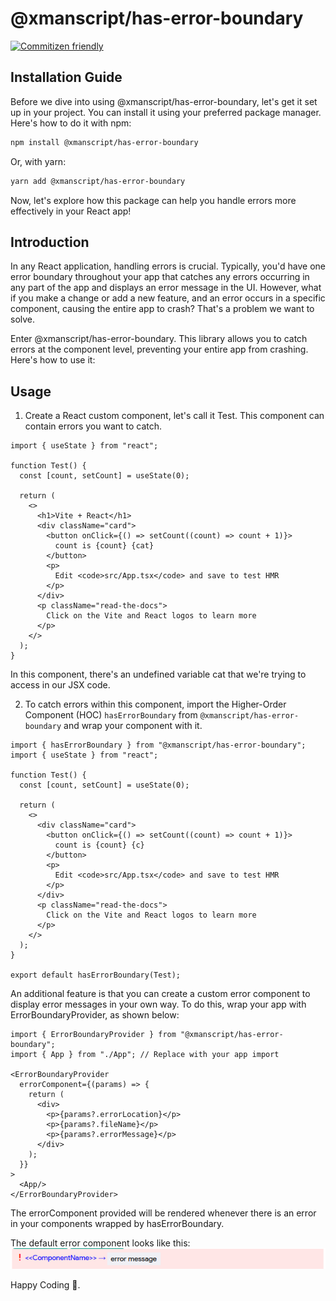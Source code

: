 # @xmanscript/has-error-boundary

[![Commitizen friendly](https://img.shields.io/badge/commitizen-friendly-brightgreen.svg)](http://commitizen.github.io/cz-cli/)

## Installation Guide

Before we dive into using @xmanscript/has-error-boundary, let's get it set up in your project. You can install it using your preferred package manager. Here's how to do it with npm:

```bash
npm install @xmanscript/has-error-boundary
```

Or, with yarn:

```bash
yarn add @xmanscript/has-error-boundary
```

Now, let's explore how this package can help you handle errors more effectively in your React app!

## Introduction

In any React application, handling errors is crucial. Typically, you'd have one error boundary throughout your app that catches any errors occurring in any part of the app and displays an error message in the UI. However, what if you make a change or add a new feature, and an error occurs in a specific component, causing the entire app to crash? That's a problem we want to solve.

Enter @xmanscript/has-error-boundary. This library allows you to catch errors at the component level, preventing your entire app from crashing. Here's how to use it:

## Usage
1. Create a React custom component, let's call it Test. This component can contain errors you want to catch.

```tsx
import { useState } from "react";

function Test() {
  const [count, setCount] = useState(0);

  return (
    <>
      <h1>Vite + React</h1>
      <div className="card">
        <button onClick={() => setCount((count) => count + 1)}>
          count is {count} {cat}
        </button>
        <p>
          Edit <code>src/App.tsx</code> and save to test HMR
        </p>
      </div>
      <p className="read-the-docs">
        Click on the Vite and React logos to learn more
      </p>
    </>
  );
}

```
In this component, there's an undefined variable cat that we're trying to access in our JSX code.


2. To catch errors within this component, import the Higher-Order Component (HOC) `hasErrorBoundary` from `@xmanscript/has-error-boundary` and wrap your component with it.

```tsx
import { hasErrorBoundary } from "@xmanscript/has-error-boundary";
import { useState } from "react";

function Test() {
  const [count, setCount] = useState(0);

  return (
    <>
      <div className="card">
        <button onClick={() => setCount((count) => count + 1)}>
          count is {count} {c}
        </button>
        <p>
          Edit <code>src/App.tsx</code> and save to test HMR
        </p>
      </div>
      <p className="read-the-docs">
        Click on the Vite and React logos to learn more
      </p>
    </>
  );
}

export default hasErrorBoundary(Test);

```

An additional feature is that you can create a custom error component to display error messages in your own way. To do this, wrap your app with ErrorBoundaryProvider, as shown below:

```tsx
import { ErrorBoundaryProvider } from "@xmanscript/has-error-boundary";
import { App } from "./App"; // Replace with your app import

<ErrorBoundaryProvider
  errorComponent={(params) => {
    return (
      <div>
        <p>{params?.errorLocation}</p>
        <p>{params?.fileName}</p>
        <p>{params?.errorMessage}</p>
      </div>
    );
  }}
>
  <App/>
</ErrorBoundaryProvider>

```

The errorComponent provided will be rendered whenever there is an error in your components wrapped by hasErrorBoundary.

The default error component looks like this:
![default error component](./src/assets/img/default_error_component.png "")

Happy Coding 🚀.
